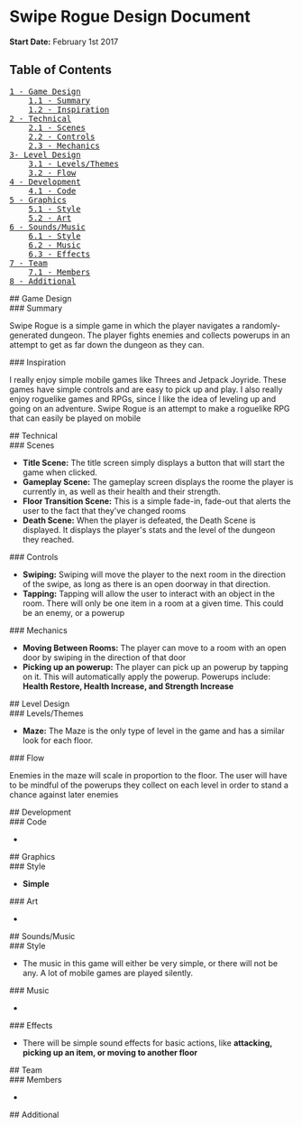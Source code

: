 # Swipe Rogue Design Document
**Start Date:** February 1st 2017

## Table of Contents
<pre>
<a href="#1">1 - Game Design</a>
    <a href="#1.1">1.1 - Summary</a>
    <a href="#1.2">1.2 - Inspiration</a>
<a href="#2">2 - Technical</a>
    <a href="#2.1">2.1 - Scenes</a>
    <a href="#2.2">2.2 - Controls</a>
    <a href="#2.3">2.3 - Mechanics</a>
<a href="#3">3- Level Design</a>
    <a href="#3.1">3.1 - Levels/Themes</a>
    <a href="#3.2">3.2 - Flow</a>
<a href="#4">4 - Development</a>
    <a href="#4.1">4.1 - Code</a>
<a href="#5">5 - Graphics</a>
    <a href="#5.1">5.1 - Style</a>
    <a href="#5.2">5.2 - Art</a>
<a href="#6">6 - Sounds/Music</a>
    <a href="#6.1">6.1 - Style</a>
    <a href="#6.2">6.2 - Music</a>
    <a href="#6.3">6.3 - Effects</a>
<a href="#7">7 - Team</a>
	<a href="#7.1">7.1 - Members</a>
<a href="#8">8 - Additional</a>
</pre>

<div id="1"></div>
## Game Design

<div id="1.1"></div>
### Summary

Swipe Rogue is a simple game in which the player navigates a randomly-generated dungeon. The player fights enemies and collects powerups in an attempt to get as far down the dungeon as they can.


<div id="1.2"></div>
### Inspiration

I really enjoy simple mobile games like Threes and Jetpack Joyride. These games have simple controls and are easy to pick up and play. I also really enjoy roguelike games and RPGs, since I like the idea of leveling up and going on an adventure. Swipe Rogue is an attempt to make a roguelike RPG that can easily be played on mobile


<div id="2"></div>
## Technical


<div id="2.1"></div>
### Scenes

- **Title Scene:** The title screen simply displays a button that will start the game when clicked.
- **Gameplay Scene:** The gameplay screen displays the roome the player is currently in, as well as their health and their strength.
- **Floor Transition Scene:** This is a simple fade-in, fade-out that alerts the user to the fact that they've changed rooms
- **Death Scene:** When the player is defeated, the Death Scene is displayed. It displays the player's stats and the level of the dungeon they reached.


<div id="2.2"></div>
### Controls

- **Swiping:** Swiping will move the player to the next room in the direction of the swipe, as long as there is an open doorway in that direction.
- **Tapping:** Tapping will allow the user to interact with an object in the room. There will only be one item in a room at a given time. This could be an enemy, or a powerup


<div id="2.3"></div>
### Mechanics

- **Moving Between Rooms:** The player can move to a room with an open door by swiping in the direction of that door
- **Picking up an powerup:** The player can pick up an powerup by tapping on it. This will automatically apply the powerup. Powerups include: **Health Restore, Health Increase, and Strength Increase**

<div id="3"></div>
## Level Design

<div id="3.1"></div>
### Levels/Themes

- **Maze:** The Maze is the only type of level in the game and has a similar look for each floor. 

<div id="3.2"></div>
### Flow

Enemies in the maze will scale in proportion to the floor. The user will have to be mindful of the powerups they collect on each level in order to stand a chance against later enemies

<div id="4"></div>
## Development

<div id="4.1"></div>
### Code

- 

<div id="5"></div>
## Graphics

<div id="5.1"></div>
### Style

- **Simple**

<div id="5.2"></div>
### Art

- 

<div id="6"></div>
## Sounds/Music

<div id="6.1"></div>
### Style

- The music in this game will either be very simple, or there will not be any. A lot of mobile games are played silently.

<div id="6.2"></div>
### Music

- 

<div id="6.3"></div>
### Effects

- There will be simple sound effects for basic actions, like **attacking, picking up an item, or moving to another floor**

<div id="7"></div>
## Team

<div id="7.1"></div>
### Members

- 

<div id="8"></div>
## Additional
